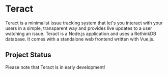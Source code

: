 # Teract

Teract is a minimalist issue tracking system that let's you interact with your users in a simple, transparent way and provides live updates to a user watching an issue. Teract is a Node.js application and uses a RethinkDB database. It comes with a standalone web frontend written with Vue.js.

## Project Status

Please note that Teract is in early development!
